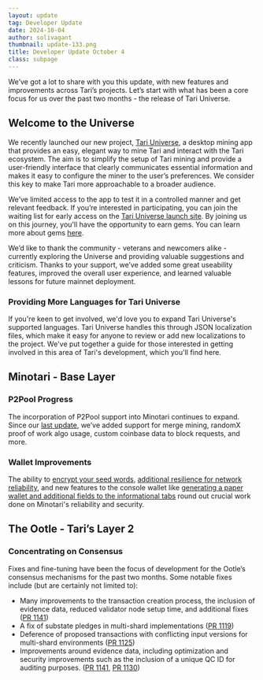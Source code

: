 ```yaml
---
layout: update
tag: Developer Update
date: 2024-10-04
author: solivagant
thumbnail: update-133.png
title: Developer Update October 4
class: subpage
---
```


We’ve got a lot to share with you this update, with new features and improvements across Tari’s projects. Let’s start with what has been a core focus for us over the past two months - the release of Tari Universe.

## Welcome to the Universe
We recently launched our new project, [Tari Universe](https://universe.tari.com/), a desktop mining app that provides an easy, elegant way to mine Tari and interact with the Tari ecosystem. The aim is to simplify the setup of Tari mining and provide a user-friendly interface that clearly communicates essential information and makes it easy to configure the miner to the user’s preferences. We consider this key to make Tari more approachable to a broader audience.

We’ve limited access to the app to test it in a controlled manner and get relevant feedback. If you’re interested in participating, you can join the waiting list for early access on the [Tari Universe launch site](https://universe.tari.com/). By joining us on this journey, you'll have the opportunity to earn gems. You can learn more about gems [here](https://airdrop.tari.com/).

We’d like to thank the community - veterans and newcomers alike - currently exploring the Universe and providing valuable suggestions and criticism. Thanks to your support, we’ve added some great useability features, improved the overall user experience, and learned valuable lessons for future mainnet deployment.

### Providing More Languages for Tari Universe 
If you're keen to get involved, we'd love you to expand Tari Universe's supported languages. Tari Universe handles this through JSON localization files, which make it easy for anyone to review or add new localizations to the project. We've put together a guide for those interested in getting involved in this area of Tari's development, which you'll find here.

## Minotari - Base Layer

### P2Pool Progress
The incorporation of P2Pool support into Minotari continues to expand. Since our [last update](https://tari.com/updates/2024-07-22-update-133), we’ve added support for merge mining, randomX proof of work algo usage, custom coinbase data to block requests, and more.

### Wallet Improvements
The ability to [encrypt your seed words](https://github.com/tari-project/tari/pull/6569), [additional resilience for network reliability](https://github.com/tari-project/tari/pull/6527), and new features to the console wallet like [generating a paper wallet and additional fields to the informational tabs](https://github.com/tari-project/tari/pull/6531) round out crucial work done on Minotari's reliability and security.

## The Ootle - Tari’s Layer 2
### Concentrating on Consensus
Fixes and fine-tuning have been the focus of development for the Ootle’s consensus mechanisms for the past two months. Some notable fixes include (but are certainly not limited to):
* Many improvements to the transaction creation process, the inclusion of evidence data, reduced validator node setup time, and additional fixes ([PR 1141](https://github.com/tari-project/tari-dan/pull/1141))
* A fix of substate pledges in multi-shard implementations ([PR 1119](https://github.com/tari-project/tari-dan/pull/1119))
* Deference of proposed transactions with conflicting input versions for multi-shard environments ([PR 1125](https://github.com/tari-project/tari-dan/pull/1125))
* Improvements around evidence data, including optimization and security improvements such as the inclusion of a unique QC ID for auditing purposes. ([PR 1141](https://github.com/tari-project/tari-dan/pull/1141), [PR 1130](https://github.com/tari-project/tari-dan/pull/1130))